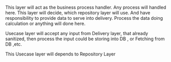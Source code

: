 This layer will act as the business process handler. Any process will handled here. This layer will decide, which repository layer will use. And have responsibility to provide data to serve into delivery. Process the data doing calculation or anything will done here.

Usecase layer will accept any input from Delivery layer, that already sanitized, then process the input could be storing into DB , or Fetching from DB ,etc.

This Usecase layer will depends to Repository Layer